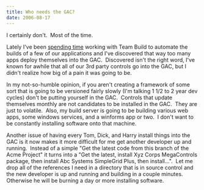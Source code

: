 ```yaml
---
title: Who needs the GAC?
date: 2006-08-17
---
```

I certainly don't.  Most of the time.

Lately I've been [spending
time](http://blogs.geekdojo.net/ryan/archive/2006/08/14/12087.aspx) working
with Team Build to automate the builds of a few of our applications and
I've discovered that way too many apps deploy themselves into the GAC. 
Discovered isn't the right word, I've known for awhile that all of our
3rd party controls go into the GAC, but I didn't realize how big of a
pain it was going to be.

In my not-so-humble opinion, if you aren't creating a framework of some
sort that is going to be versioned fairly slowly (I'm talking 1 1/2 to 2
year dev cycles) don't be putting yourself in the GAC.  Controls that
update themselves monthly are not candidates to be installed in the
GAC.  They are just to volatile.  Also, my build server is going to
be building various web apps, some windows services, and a winforms app
or two.  I don't want to be constantly installing software onto that
machine. 

Another issue of having every Tom, Dick, and Harry install things into
the GAC is it now makes it more difficult for me get another developer
up and running.  Instead of a simple "Get the latest code from this
branch of the Acme Project" it turns into a "Get the latest, install Xyz
Corps MegaControls package, then install Abc Systems SimpleGrid Plus,
then install...".  Let me drop all of the references I need in a
directory that is in source control and the new developer is up and
running and building in a couple minutes.  Otherwise he will be burning
a day or more installing software.
